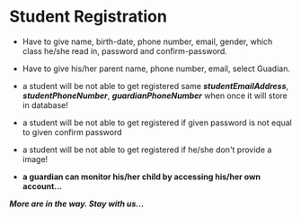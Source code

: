 # Student Registration 

 - Have to give name, birth-date, phone number, email, gender, which class he/she read in, password and confirm-password.

 - Have to give his/her parent name, phone number, email, select Guadian.

 - a student will be not able to get registered same ***studentEmailAddress***, ***studentPhoneNumber***, ***guardianPhoneNumber*** when once it will store in database!

 - a student will be not able to get registered if given password is not equal to given confirm password

 - a student will be not able to get registered if he/she don't provide a image!
 
 - __a guardian can monitor his/her child by accessing his/her own account...__


 ***More are in the way. Stay with us...***